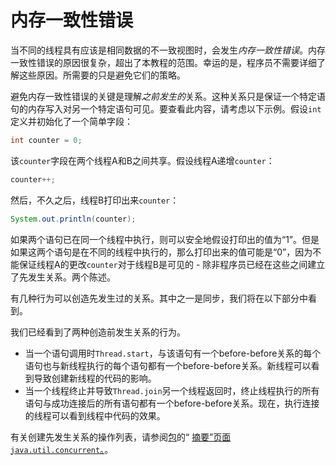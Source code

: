 # 内存一致性错误

当不同的线程具有应该是相同数据的不一致视图时，会发生*内存一致性错误*。内存一致性错误的原因很复杂，超出了本教程的范围。幸运的是，程序员不需要详细了解这些原因。所需要的只是避免它们的策略。

避免内存一致性错误的关键是理解*之前发生的*关系。这种关系只是保证一个特定语句的内存写入对另一个特定语句可见。要查看此内容，请考虑以下示例。假设`int`定义并初始化了一个简单字段：

```java
int counter = 0;
```

该`counter`字段在两个线程A和B之间共享。假设线程A递增`counter`：

```java
counter++;
```

然后，不久之后，线程B打印出来`counter`：

```java
System.out.println(counter);
```

如果两个语句已在同一个线程中执行，则可以安全地假设打印出的值为“1”。但是如果这两个语句是在不同的线程中执行的，那么打印出来的值可能是“0”，因为不能保证线程A的更改`counter`对于线程B是可见的 - 除非程序员已经在这些之间建立了先发生关系。两个陈述。

有几种行为可以创造先发生过的关系。其中之一是同步，我们将在以下部分中看到。

我们已经看到了两种创造前发生关系的行为。

- 当一个语句调用时`Thread.start`，与该语句有一个before-before关系的每个语句也与新线程执行的每个语句都有一个before-before关系。新线程可以看到导致创建新线程的代码的影响。
- 当一个线程终止并导致`Thread.join`另一个线程返回时，终止线程执行的所有语句与成功连接后的所有语句都有一个before-before关系。现在，执行连接的线程可以看到线程中代码的效果。

有关创建先发生关系的操作列表，请参阅[包](https://docs.oracle.com/javase/8/docs/api/java/util/concurrent/package-summary.html#MemoryVisibility)的“ [摘要”页面`java.util.concurrent`。](https://docs.oracle.com/javase/8/docs/api/java/util/concurrent/package-summary.html#MemoryVisibility)。